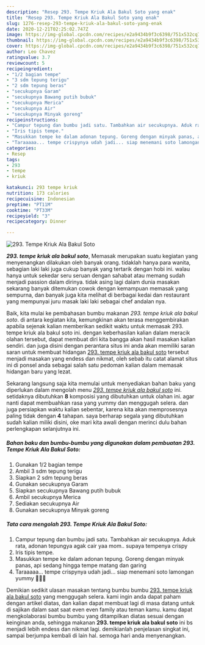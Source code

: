 ```yaml
---
description: "Resep 293. Tempe Kriuk Ala Bakul Soto yang enak"
title: "Resep 293. Tempe Kriuk Ala Bakul Soto yang enak"
slug: 1276-resep-293-tempe-kriuk-ala-bakul-soto-yang-enak
date: 2020-12-21T02:25:02.747Z
image: https://img-global.cpcdn.com/recipes/e2a9434b9f3c6398/751x532cq70/293-tempe-kriuk-ala-bakul-soto-foto-resep-utama.jpg
thumbnail: https://img-global.cpcdn.com/recipes/e2a9434b9f3c6398/751x532cq70/293-tempe-kriuk-ala-bakul-soto-foto-resep-utama.jpg
cover: https://img-global.cpcdn.com/recipes/e2a9434b9f3c6398/751x532cq70/293-tempe-kriuk-ala-bakul-soto-foto-resep-utama.jpg
author: Leo Chavez
ratingvalue: 3.7
reviewcount: 5
recipeingredient:
- "1/2 bagian tempe"
- "3 sdm tepung terigu"
- "2 sdm tepung beras"
- "secukupnya Garam"
- "secukupnya Bawang putih bubuk"
- "secukupnya Merica"
- "secukupnya Air"
- "secukupnya Minyak goreng"
recipeinstructions:
- "Campur tepung dan bumbu jadi satu. Tambahkan air secukupnya. Aduk rata, adonan tepungya agak cair yaa mom.. supaya tempenya crispy"
- "Iris tipis tempe."
- "Masukkan tempe ke dalam adonan tepung. Goreng dengan minyak panas, api sedang hingga tempe matang dan garing"
- "Taraaaaa... tempe crispynya udah jadi... siap menemani soto lamongan yummy 🥰🥰🥰"
categories:
- Resep
tags:
- 293
- tempe
- kriuk

katakunci: 293 tempe kriuk 
nutrition: 173 calories
recipecuisine: Indonesian
preptime: "PT11M"
cooktime: "PT33M"
recipeyield: "3"
recipecategory: Dinner

---
```



![293. Tempe Kriuk Ala Bakul Soto](https://img-global.cpcdn.com/recipes/e2a9434b9f3c6398/751x532cq70/293-tempe-kriuk-ala-bakul-soto-foto-resep-utama.jpg)

<b><i>293. tempe kriuk ala bakul soto</i></b>, Memasak merupakan suatu kegiatan yang menyenangkan dilakukan oleh banyak orang. tidaklah hanya para wanita, sebagian laki laki juga cukup banyak yang tertarik dengan hobi ini. walau hanya untuk sekedar seru seruan dengan sahabat atau memang sudah menjadi passion dalam dirinya. tidak asing lagi dalam dunia masakan sekarang banyak ditemukan cowok dengan kemampuan memasak yang sempurna, dan banyak juga kita melihat di berbagai kedai dan restaurant yang mempunyai juru masak laki laki sebagai chef andalan nya.

Baik, kita mulai ke pembahasan bumbu makanan <i>293. tempe kriuk ala bakul soto</i>. di antara kegiatan kita, kemungkinan akan terasa menggembirakan apabila sejenak kalian memberikan sedikit waktu untuk memasak 293. tempe kriuk ala bakul soto ini. dengan keberhasilan kalian dalam meracik olahan tersebut, dapat membuat diri kita bangga akan hasil masakan kalian sendiri. dan juga disini dengan perantara situs ini anda akan memiliki saran saran untuk membuat hidangan <u>293. tempe kriuk ala bakul soto</u> tersebut menjadi masakan yang endess dan nikmat, oleh sebab itu catat alamat situs ini di ponsel anda sebagai salah satu pedoman kalian dalam memasak hidangan baru yang lezat.




Sekarang langsung saja kita memulai untuk menyediakan bahan baku yang diperlukan dalam mengolah menu <u><i>293. tempe kriuk ala bakul soto</i></u> ini. setidaknya dibutuhkan <b>8</b> komposisi yang dibutuhkan untuk olahan ini. agar nanti dapat membuahkan rasa yang yummy dan menggugah selera. dan juga persiapkan waktu kalian sebentar, karena kita akan memprosesnya paling tidak dengan <b>4</b> tahapan. saya berharap segala yang dibutuhkan sudah kalian miliki disini, oke mari kita awali dengan merinci dulu bahan perlengkapan selanjutnya ini.

<!--inarticleads1-->

##### Bahan baku dan bumbu-bumbu yang digunakan dalam pembuatan 293. Tempe Kriuk Ala Bakul Soto:

1. Gunakan 1/2 bagian tempe
1. Ambil 3 sdm tepung terigu
1. Siapkan 2 sdm tepung beras
1. Gunakan secukupnya Garam
1. Siapkan secukupnya Bawang putih bubuk
1. Ambil secukupnya Merica
1. Sediakan secukupnya Air
1. Gunakan secukupnya Minyak goreng




<!--inarticleads2-->

##### Tata cara mengolah 293. Tempe Kriuk Ala Bakul Soto:

1. Campur tepung dan bumbu jadi satu. Tambahkan air secukupnya. Aduk rata, adonan tepungya agak cair yaa mom.. supaya tempenya crispy
1. Iris tipis tempe.
1. Masukkan tempe ke dalam adonan tepung. Goreng dengan minyak panas, api sedang hingga tempe matang dan garing
1. Taraaaaa... tempe crispynya udah jadi... siap menemani soto lamongan yummy 🥰🥰🥰




Demikian sedikit ulasan masakan tentang bumbu bumbu <u>293. tempe kriuk ala bakul soto</u> yang menggugah selera. kami ingin anda dapat paham dengan artikel diatas, dan kalian dapat membuat lagi di masa datang untuk di sajikan dalam saat saat even even family atau teman kamu. kamu dapat mengkolaborasi bumbu bumbu yang ditampilkan diatas sesuai dengan keinginan anda, sehingga makanan <b>293. tempe kriuk ala bakul soto</b> ini bs menjadi lebih endess dan nikmat lagi. demikianlah penjelasan singkat ini, sampai berjumpa kembali di lain hal. semoga hari anda menyenangkan.
